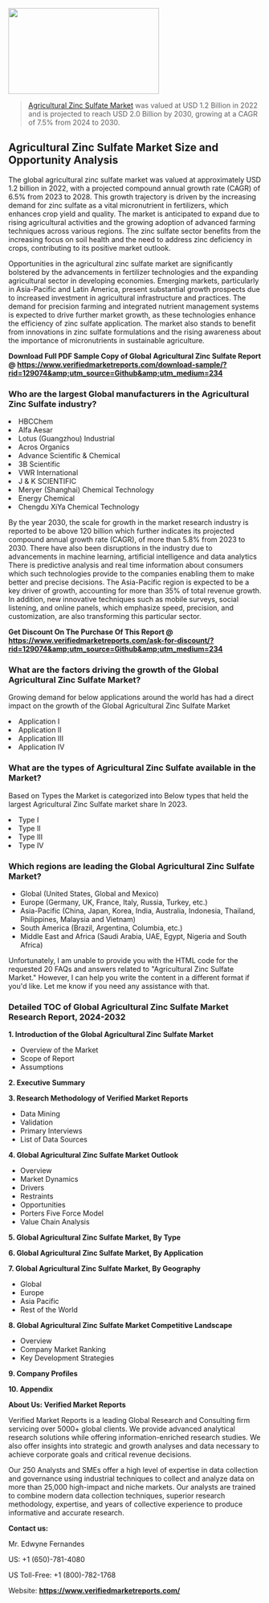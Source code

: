 <img src="https://ffe5etoiles.com/wp-content/uploads/2024/12/MST1-300x171.png" alt="" width="300" height="171" class="alignnone size-medium wp-image-20088" /><blockquote><p><p><a href="https://www.verifiedmarketreports.com/download-sample/?rid=129074&utm_source=Github&utm_medium=234" target="_blank">Agricultural Zinc Sulfate Market</a> was valued at USD 1.2 Billion in 2022 and is projected to reach USD 2.0 Billion by 2030, growing at a CAGR of 7.5% from 2024 to 2030.</p></blockquote><p><h2>Agricultural Zinc Sulfate Market Size and Opportunity Analysis</h2><p>The global agricultural zinc sulfate market was valued at approximately USD 1.2 billion in 2022, with a projected compound annual growth rate (CAGR) of 6.5% from 2023 to 2028. This growth trajectory is driven by the increasing demand for zinc sulfate as a vital micronutrient in fertilizers, which enhances crop yield and quality. The market is anticipated to expand due to rising agricultural activities and the growing adoption of advanced farming techniques across various regions. The zinc sulfate sector benefits from the increasing focus on soil health and the need to address zinc deficiency in crops, contributing to its positive market outlook.</p><p>Opportunities in the agricultural zinc sulfate market are significantly bolstered by the advancements in fertilizer technologies and the expanding agricultural sector in developing economies. Emerging markets, particularly in Asia-Pacific and Latin America, present substantial growth prospects due to increased investment in agricultural infrastructure and practices. The demand for precision farming and integrated nutrient management systems is expected to drive further market growth, as these technologies enhance the efficiency of zinc sulfate application. The market also stands to benefit from innovations in zinc sulfate formulations and the rising awareness about the importance of micronutrients in sustainable agriculture.</p></p><p class=""><strong>Download Full PDF Sample Copy of Global Agricultural Zinc Sulfate Report @ <a href="https://www.verifiedmarketreports.com/download-sample/?rid=129074&amp;utm_source=Github&amp;utm_medium=234" target="_blank">https://www.verifiedmarketreports.com/download-sample/?rid=129074&amp;utm_source=Github&amp;utm_medium=234</a></strong></p><h3 id="" class="">Who are the largest Global manufacturers in the Agricultural Zinc Sulfate industry?</h3><p><li>HBCChem</li><li> Alfa Aesar</li><li> Lotus (Guangzhou) Industrial</li><li> Acros Organics</li><li> Advance Scientific & Chemical</li><li> 3B Scientific</li><li> VWR International</li><li> J & K SCIENTIFIC</li><li> Meryer (Shanghai) Chemical Technology</li><li> Energy Chemical</li><li> Chengdu XiYa Chemical Technology</li></p><div class=""><div class="" dir="" data-message-author-role="" data-message-id="" data-message-model-slug=""><div class=""><div class=""><div class=""><div class="" dir="" data-message-author-role="" data-message-id="" data-message-model-slug=""><div class=""><div class=""><p>By the year 2030, the scale for growth in the market research industry is reported to be above 120 billion which further indicates its projected compound annual growth rate (CAGR), of more than 5.8% from 2023 to 2030. There have also been disruptions in the industry due to advancements in machine learning, artificial intelligence and data analytics There is predictive analysis and real time information about consumers which such technologies provide to the companies enabling them to make better and precise decisions. The Asia-Pacific region is expected to be a key driver of growth, accounting for more than 35% of total revenue growth. In addition, new innovative techniques such as mobile surveys, social listening, and online panels, which emphasize speed, precision, and customization, are also transforming this particular sector.</p><p><strong>Get Discount On The Purchase Of This Report @&nbsp; <a href="https://www.verifiedmarketreports.com/ask-for-discount/?rid=129074&amp;utm_source=Github&amp;utm_medium=234" target="_blank">https://www.verifiedmarketreports.com/ask-for-discount/?rid=129074&amp;utm_source=Github&amp;utm_medium=234</a></strong></p></div></div></div></div></div></div></div></div><h3 id="" class="">What are the factors driving the growth of the Global Agricultural Zinc Sulfate Market?</h3><p id="" class="">Growing demand for below applications around the world has had a direct impact on the growth of the Global Agricultural Zinc Sulfate Market</p><p id="" class=""><li>Application I</li><li> Application II</li><li> Application III</li><li> Application IV</li></p><h3 id="" class="">What are the types of Agricultural Zinc Sulfate available in the Market?</h3><p id="" class="">Based on Types the Market is categorized into Below types that held the largest Agricultural Zinc Sulfate market share In 2023.</p><p id="" class=""><li>Type I</li><li> Type II</li><li> Type III</li><li> Type IV</li></p><h3 id="" class="">Which regions are leading the Global Agricultural Zinc Sulfate Market?</h3><ul><li>Global (United States, Global and Mexico)</li><li>Europe (Germany, UK, France, Italy, Russia, Turkey, etc.)</li><li>Asia-Pacific (China, Japan, Korea, India, Australia, Indonesia, Thailand, Philippines, Malaysia and Vietnam)</li><li>South America (Brazil, Argentina, Columbia, etc.)</li><li>Middle East and Africa (Saudi Arabia, UAE, Egypt, Nigeria and South Africa)</li></ul><p>Unfortunately, I am unable to provide you with the HTML code for the requested 20 FAQs and answers related to "Agricultural Zinc Sulfate Market." However, I can help you write the content in a different format if you'd like. Let me know if you need any assistance with that.</p><h3 id="" class="">Detailed TOC of Global Agricultural Zinc Sulfate Market Research Report, 2024-2032</h3><p id="" class=""><strong>1. Introduction of the Global Agricultural Zinc Sulfate Market</strong></p><ul><li>Overview of the Market</li><li>Scope of Report</li><li>Assumptions</li></ul><p id="" class=""><strong>2. Executive Summary</strong></p><p id="" class=""><strong>3. Research Methodology of&nbsp;Verified Market Reports</strong></p><ul><li>Data Mining</li><li>Validation</li><li>Primary Interviews</li><li>List of Data Sources</li></ul><p id="" class=""><strong>4. Global Agricultural Zinc Sulfate Market Outlook</strong></p><ul><li>Overview</li><li>Market Dynamics</li><li>Drivers</li><li>Restraints</li><li>Opportunities</li><li>Porters Five Force Model</li><li>Value Chain Analysis</li></ul><p id="" class=""><strong>5. Global Agricultural Zinc Sulfate Market, By&nbsp;Type</strong></p><p id="" class=""><strong>6. Global Agricultural Zinc Sulfate Market, By Application</strong></p><p id="" class=""><strong>7. Global Agricultural Zinc Sulfate Market, By Geography</strong></p><ul><li>Global</li><li>Europe</li><li>Asia Pacific</li><li>Rest of the World</li></ul><p id="" class=""><strong>8. Global Agricultural Zinc Sulfate Market Competitive Landscape</strong></p><ul><li>Overview</li><li>Company Market Ranking</li><li>Key Development Strategies</li></ul><p id="" class=""><strong>9. Company Profiles</strong></p><p id="" class=""><strong>10. Appendix</strong></p><p id="" class=""><strong>About Us: Verified Market Reports</strong></p><p id="" class="">Verified Market Reports is a leading Global Research and Consulting firm servicing over 5000+ global clients. We provide advanced analytical research solutions while offering information-enriched research studies. We also offer insights into strategic and growth analyses and data necessary to achieve corporate goals and critical revenue decisions.</p><p id="" class="">Our 250 Analysts and SMEs offer a high level of expertise in data collection and governance using industrial techniques to collect and analyze data on more than 25,000 high-impact and niche markets. Our analysts are trained to combine modern data collection techniques, superior research methodology, expertise, and years of collective experience to produce informative and accurate research.</p><p id="" class=""><strong>Contact us:</strong></p><p id="" class="">Mr. Edwyne Fernandes</p><p id="" class="">US: +1 (650)-781-4080</p><p id="" class="">US Toll-Free: +1 (800)-782-1768</p><p id="" class="">Website: <a target="" data-test-app-aware-link=""><strong>https://www.verifiedmarketreports.com/</strong></a></p>
